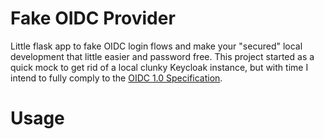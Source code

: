 # Fake OIDC Provider
Little flask app to fake OIDC login flows and make your "secured" local development that little easier and password free.
This project started as a quick mock to get rid of a local clunky Keycloak instance, but with time I intend to fully comply to the [OIDC 1.0 Specification](https://openid.net/developers/specs/).

# Usage
